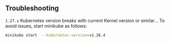 ## Troubleshooting

`1.27.x` Kubernetes version breaks with current Kernel version or similar... To avoid issues, start minikube as follows:

```bash
minikube start  --kubernetes-version=v1.26.4
```